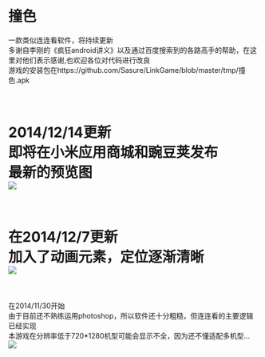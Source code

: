 撞色
========
一款类似连连看软件，将持续更新<br>
多谢自李刚的《疯狂android讲义》以及通过百度搜索到的各路高手的帮助，在这里对他们表示感谢,也欢迎各位对代码进行改良<br>
游戏的安装包在https://github.com/Sasure/LinkGame/blob/master/tmp/撞色.apk<br><br><br>

2014/12/14更新<br>
即将在小米应用商城和豌豆荚发布<br>
最新的预览图<br>
![](https://github.com/Sasure/LinkGame/raw/master/tmp/12-14.png)<br><br>
===========================================================================
在2014/12/7更新<br>
加入了动画元素，定位逐渐清晰<br>
![](https://github.com/Sasure/LinkGame/raw/master/tmp/update12_7.png)<br><br>
============================================================================
在2014/11/30开始<br>
由于目前还不熟练运用photoshop，所以软件还十分粗糙，但连连看的主要逻辑已经实现<br>
本游戏在分辨率低于720*1280机型可能会显示不全，因为还不懂适配多机型...<br>
![](https://github.com/Sasure/LinkGame/raw/master/tmp/first_UI.png)
